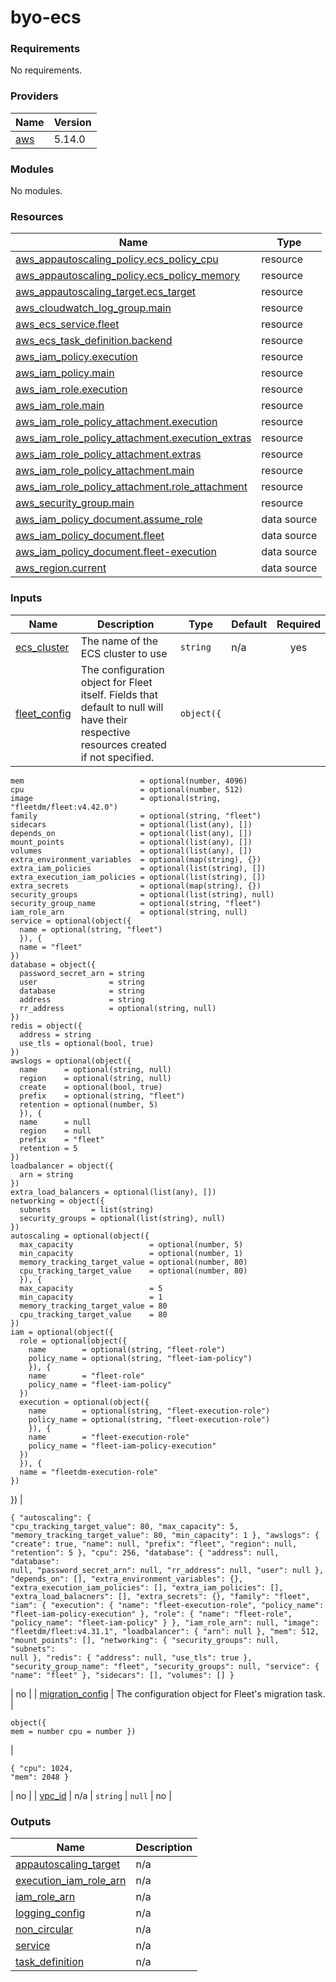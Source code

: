 # byo-ecs

### Requirements

No requirements.

### Providers

| Name                    | Version |
| ----------------------- | ------- |
| [aws](./#provider\_aws) | 5.14.0  |

### Modules

No modules.

### Resources

| Name                                                                                                                                                              | Type        |
| ----------------------------------------------------------------------------------------------------------------------------------------------------------------- | ----------- |
| [aws\_appautoscaling\_policy.ecs\_policy\_cpu](https://registry.terraform.io/providers/hashicorp/aws/latest/docs/resources/appautoscaling\_policy)                | resource    |
| [aws\_appautoscaling\_policy.ecs\_policy\_memory](https://registry.terraform.io/providers/hashicorp/aws/latest/docs/resources/appautoscaling\_policy)             | resource    |
| [aws\_appautoscaling\_target.ecs\_target](https://registry.terraform.io/providers/hashicorp/aws/latest/docs/resources/appautoscaling\_target)                     | resource    |
| [aws\_cloudwatch\_log\_group.main](https://registry.terraform.io/providers/hashicorp/aws/latest/docs/resources/cloudwatch\_log\_group)                            | resource    |
| [aws\_ecs\_service.fleet](https://registry.terraform.io/providers/hashicorp/aws/latest/docs/resources/ecs\_service)                                               | resource    |
| [aws\_ecs\_task\_definition.backend](https://registry.terraform.io/providers/hashicorp/aws/latest/docs/resources/ecs\_task\_definition)                           | resource    |
| [aws\_iam\_policy.execution](https://registry.terraform.io/providers/hashicorp/aws/latest/docs/resources/iam\_policy)                                             | resource    |
| [aws\_iam\_policy.main](https://registry.terraform.io/providers/hashicorp/aws/latest/docs/resources/iam\_policy)                                                  | resource    |
| [aws\_iam\_role.execution](https://registry.terraform.io/providers/hashicorp/aws/latest/docs/resources/iam\_role)                                                 | resource    |
| [aws\_iam\_role.main](https://registry.terraform.io/providers/hashicorp/aws/latest/docs/resources/iam\_role)                                                      | resource    |
| [aws\_iam\_role\_policy\_attachment.execution](https://registry.terraform.io/providers/hashicorp/aws/latest/docs/resources/iam\_role\_policy\_attachment)         | resource    |
| [aws\_iam\_role\_policy\_attachment.execution\_extras](https://registry.terraform.io/providers/hashicorp/aws/latest/docs/resources/iam\_role\_policy\_attachment) | resource    |
| [aws\_iam\_role\_policy\_attachment.extras](https://registry.terraform.io/providers/hashicorp/aws/latest/docs/resources/iam\_role\_policy\_attachment)            | resource    |
| [aws\_iam\_role\_policy\_attachment.main](https://registry.terraform.io/providers/hashicorp/aws/latest/docs/resources/iam\_role\_policy\_attachment)              | resource    |
| [aws\_iam\_role\_policy\_attachment.role\_attachment](https://registry.terraform.io/providers/hashicorp/aws/latest/docs/resources/iam\_role\_policy\_attachment)  | resource    |
| [aws\_security\_group.main](https://registry.terraform.io/providers/hashicorp/aws/latest/docs/resources/security\_group)                                          | resource    |
| [aws\_iam\_policy\_document.assume\_role](https://registry.terraform.io/providers/hashicorp/aws/latest/docs/data-sources/iam\_policy\_document)                   | data source |
| [aws\_iam\_policy\_document.fleet](https://registry.terraform.io/providers/hashicorp/aws/latest/docs/data-sources/iam\_policy\_document)                          | data source |
| [aws\_iam\_policy\_document.fleet-execution](https://registry.terraform.io/providers/hashicorp/aws/latest/docs/data-sources/iam\_policy\_document)                | data source |
| [aws\_region.current](https://registry.terraform.io/providers/hashicorp/aws/latest/docs/data-sources/region)                                                      | data source |

### Inputs

| Name                                             | Description                                                                                                                           | Type                                                                                                                                                                                                                                                                                                                                                                                                                                                                                                                                                                                                                                                                                                                                                                                                                                                                                                                                                                                                                                                                                                                                                                                                                                                                                                                                                                                                                                                                                                                                                                                                                                                                                                                                                                                                                                                                                                                                                                                                                                                                                                                                                                                                                                                                                                                                                                                                                                                                                                                                                                                                                                                                                                                                                                                                                                                                                                                                                                                                                                                                                                                       | Default                                                                                                                                                                                                                                                                                                                                                                                                                                                                                                                                                                                                                                                                                                                                                                                                                                                                                                                                                                                                                                                                                                                                                                                                                                                                                                          | Required |
| ------------------------------------------------ | ------------------------------------------------------------------------------------------------------------------------------------- | -------------------------------------------------------------------------------------------------------------------------------------------------------------------------------------------------------------------------------------------------------------------------------------------------------------------------------------------------------------------------------------------------------------------------------------------------------------------------------------------------------------------------------------------------------------------------------------------------------------------------------------------------------------------------------------------------------------------------------------------------------------------------------------------------------------------------------------------------------------------------------------------------------------------------------------------------------------------------------------------------------------------------------------------------------------------------------------------------------------------------------------------------------------------------------------------------------------------------------------------------------------------------------------------------------------------------------------------------------------------------------------------------------------------------------------------------------------------------------------------------------------------------------------------------------------------------------------------------------------------------------------------------------------------------------------------------------------------------------------------------------------------------------------------------------------------------------------------------------------------------------------------------------------------------------------------------------------------------------------------------------------------------------------------------------------------------------------------------------------------------------------------------------------------------------------------------------------------------------------------------------------------------------------------------------------------------------------------------------------------------------------------------------------------------------------------------------------------------------------------------------------------------------------------------------------------------------------------------------------------------------------------------------------------------------------------------------------------------------------------------------------------------------------------------------------------------------------------------------------------------------------------------------------------------------------------------------------------------------------------------------------------------------------------------------------------------------------------------------------------------- | ---------------------------------------------------------------------------------------------------------------------------------------------------------------------------------------------------------------------------------------------------------------------------------------------------------------------------------------------------------------------------------------------------------------------------------------------------------------------------------------------------------------------------------------------------------------------------------------------------------------------------------------------------------------------------------------------------------------------------------------------------------------------------------------------------------------------------------------------------------------------------------------------------------------------------------------------------------------------------------------------------------------------------------------------------------------------------------------------------------------------------------------------------------------------------------------------------------------------------------------------------------------------------------------------------------------- | :------: |
| [ecs\_cluster](./#input\_ecs\_cluster)           | The name of the ECS cluster to use                                                                                                    | `string`                                                                                                                                                                                                                                                                                                                                                                                                                                                                                                                                                                                                                                                                                                                                                                                                                                                                                                                                                                                                                                                                                                                                                                                                                                                                                                                                                                                                                                                                                                                                                                                                                                                                                                                                                                                                                                                                                                                                                                                                                                                                                                                                                                                                                                                                                                                                                                                                                                                                                                                                                                                                                                                                                                                                                                                                                                                                                                                                                                                                                                                                                                                   | n/a                                                                                                                                                                                                                                                                                                                                                                                                                                                                                                                                                                                                                                                                                                                                                                                                                                                                                                                                                                                                                                                                                                                                                                                                                                                                                                              |    yes   |
| [fleet\_config](./#input\_fleet\_config)         | The configuration object for Fleet itself. Fields that default to null will have their respective resources created if not specified. | <pre><code>object({
    mem                          = optional(number, 4096)
    cpu                          = optional(number, 512)
    image                        = optional(string, "fleetdm/fleet:v4.42.0")
    family                       = optional(string, "fleet")
    sidecars                     = optional(list(any), [])
    depends_on                   = optional(list(any), [])
    mount_points                 = optional(list(any), [])
    volumes                      = optional(list(any), [])
    extra_environment_variables  = optional(map(string), {})
    extra_iam_policies           = optional(list(string), [])
    extra_execution_iam_policies = optional(list(string), [])
    extra_secrets                = optional(map(string), {})
    security_groups              = optional(list(string), null)
    security_group_name          = optional(string, "fleet")
    iam_role_arn                 = optional(string, null)
    service = optional(object({
      name = optional(string, "fleet")
      }), {
      name = "fleet"
    })
    database = object({
      password_secret_arn = string
      user                = string
      database            = string
      address             = string
      rr_address          = optional(string, null)
    })
    redis = object({
      address = string
      use_tls = optional(bool, true)
    })
    awslogs = optional(object({
      name      = optional(string, null)
      region    = optional(string, null)
      create    = optional(bool, true)
      prefix    = optional(string, "fleet")
      retention = optional(number, 5)
      }), {
      name      = null
      region    = null
      prefix    = "fleet"
      retention = 5
    })
    loadbalancer = object({
      arn = string
    })
    extra_load_balancers = optional(list(any), [])
    networking = object({
      subnets         = list(string)
      security_groups = optional(list(string), null)
    })
    autoscaling = optional(object({
      max_capacity                 = optional(number, 5)
      min_capacity                 = optional(number, 1)
      memory_tracking_target_value = optional(number, 80)
      cpu_tracking_target_value    = optional(number, 80)
      }), {
      max_capacity                 = 5
      min_capacity                 = 1
      memory_tracking_target_value = 80
      cpu_tracking_target_value    = 80
    })
    iam = optional(object({
      role = optional(object({
        name        = optional(string, "fleet-role")
        policy_name = optional(string, "fleet-iam-policy")
        }), {
        name        = "fleet-role"
        policy_name = "fleet-iam-policy"
      })
      execution = optional(object({
        name        = optional(string, "fleet-execution-role")
        policy_name = optional(string, "fleet-execution-role")
        }), {
        name        = "fleet-execution-role"
        policy_name = "fleet-iam-policy-execution"
      })
      }), {
      name = "fleetdm-execution-role"
    })
  })
</code></pre> | <pre><code>{
  "autoscaling": {
    "cpu_tracking_target_value": 80,
    "max_capacity": 5,
    "memory_tracking_target_value": 80,
    "min_capacity": 1
  },
  "awslogs": {
    "create": true,
    "name": null,
    "prefix": "fleet",
    "region": null,
    "retention": 5
  },
  "cpu": 256,
  "database": {
    "address": null,
    "database": null,
    "password_secret_arn": null,
    "rr_address": null,
    "user": null
  },
  "depends_on": [],
  "extra_environment_variables": {},
  "extra_execution_iam_policies": [],
  "extra_iam_policies": [],
  "extra_load_balacners": [],
  "extra_secrets": {},
  "family": "fleet",
  "iam": {
    "execution": {
      "name": "fleet-execution-role",
      "policy_name": "fleet-iam-policy-execution"
    },
    "role": {
      "name": "fleet-role",
      "policy_name": "fleet-iam-policy"
    }
  },
  "iam_role_arn": null,
  "image": "fleetdm/fleet:v4.31.1",
  "loadbalancer": {
    "arn": null
  },
  "mem": 512,
  "mount_points": [],
  "networking": {
    "security_groups": null,
    "subnets": null
  },
  "redis": {
    "address": null,
    "use_tls": true
  },
  "security_group_name": "fleet",
  "security_groups": null,
  "service": {
    "name": "fleet"
  },
  "sidecars": [],
  "volumes": []
}
</code></pre> |    no    |
| [migration\_config](./#input\_migration\_config) | The configuration object for Fleet's migration task.                                                                                  | <pre><code>object({
    mem = number
    cpu = number
  })
</code></pre>                                                                                                                                                                                                                                                                                                                                                                                                                                                                                                                                                                                                                                                                                                                                                                                                                                                                                                                                                                                                                                                                                                                                                                                                                                                                                                                                                                                                                                                                                                                                                                                                                                                                                                                                                                                                                                                                                                                                                                                                                                                                                                                                                                                                                                                                                                                                                                                                                                                                                                                                                                                                                                                                                                                                                                                                                                                                                                                                                                                                                                                   | <pre><code>{
  "cpu": 1024,
  "mem": 2048
}
</code></pre>                                                                                                                                                                                                                                                                                                                                                                                                                                                                                                                                                                                                                                                                                                                                                                                                                                                                                                                                                                                                                                                                                                                                                                                                                                                        |    no    |
| [vpc\_id](./#input\_vpc\_id)                     | n/a                                                                                                                                   | `string`                                                                                                                                                                                                                                                                                                                                                                                                                                                                                                                                                                                                                                                                                                                                                                                                                                                                                                                                                                                                                                                                                                                                                                                                                                                                                                                                                                                                                                                                                                                                                                                                                                                                                                                                                                                                                                                                                                                                                                                                                                                                                                                                                                                                                                                                                                                                                                                                                                                                                                                                                                                                                                                                                                                                                                                                                                                                                                                                                                                                                                                                                                                   | `null`                                                                                                                                                                                                                                                                                                                                                                                                                                                                                                                                                                                                                                                                                                                                                                                                                                                                                                                                                                                                                                                                                                                                                                                                                                                                                                           |    no    |

### Outputs

| Name                                                              | Description |
| ----------------------------------------------------------------- | ----------- |
| [appautoscaling\_target](./#output\_appautoscaling\_target)       | n/a         |
| [execution\_iam\_role\_arn](./#output\_execution\_iam\_role\_arn) | n/a         |
| [iam\_role\_arn](./#output\_iam\_role\_arn)                       | n/a         |
| [logging\_config](./#output\_logging\_config)                     | n/a         |
| [non\_circular](./#output\_non\_circular)                         | n/a         |
| [service](./#output\_service)                                     | n/a         |
| [task\_definition](./#output\_task\_definition)                   | n/a         |
